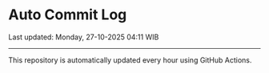 # Auto Commit Log

Last updated: Monday, 27-10-2025 04:11 WIB

---

This repository is automatically updated every hour using GitHub Actions.
